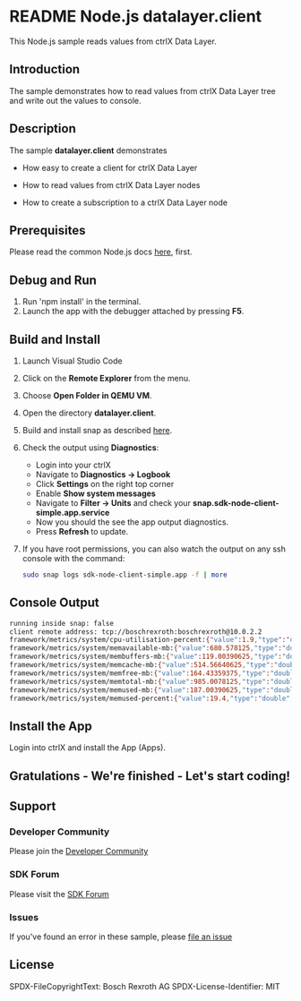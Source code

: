 # README Node.js datalayer.client

This Node.js sample reads values from ctrlX Data Layer. 

## Introduction

The sample demonstrates how to read values from ctrlX Data Layer tree and write out the values to console. 

## Description

The sample __datalayer.client__ demonstrates 

+ How easy to create a client for ctrlX Data Layer 

+ How to read values from ctrlX Data Layer nodes

+ How to create a subscription to a ctrlX Data Layer node

## Prerequisites

Please read the common Node.js docs [here](./../README.md), first.

## Debug and Run
1. Run 'npm install' in the terminal.  
2. Launch the app with the debugger attached by pressing __F5__.

## Build and Install

1. Launch Visual Studio Code
2. Click on the __Remote Explorer__ from the menu.
3. Choose __Open Folder in QEMU VM__.
4. Open the directory __datalayer.client__.
5. Build and install snap as described [here](./../README.md).
6. Check the output using __Diagnostics__:

   + Login into your ctrlX
   + Navigate to __Diagnostics -> Logbook__ 
   + Click __Settings__ on the right top corner
   + Enable __Show system messages__
   + Navigate to __Filter -> Units__ and check your __snap.sdk-node-client-simple.app.service__
   + Now you should the see the app output diagnostics. 
   + Press __Refresh__ to update.

7. If you have root permissions, you can also watch the output on any ssh console with the command:
    ```bash
    sudo snap logs sdk-node-client-simple.app -f | more
    ```
## Console Output
```bash
running inside snap: false
client remote address: tcp://boschrexroth:boschrexroth@10.0.2.2
framework/metrics/system/cpu-utilisation-percent:{"value":1.9,"type":"double","timestamp":"2021-10-20T13:40:45.892Z"}
framework/metrics/system/memavailable-mb:{"value":680.578125,"type":"double","timestamp":"2021-10-20T13:40:45.896Z"}
framework/metrics/system/membuffers-mb:{"value":119.00390625,"type":"double","timestamp":"2021-10-20T13:40:45.902Z"}
framework/metrics/system/memcache-mb:{"value":514.56640625,"type":"double","timestamp":"2021-10-20T13:40:45.905Z"}
framework/metrics/system/memfree-mb:{"value":164.43359375,"type":"double","timestamp":"2021-10-20T13:40:45.909Z"}
framework/metrics/system/memtotal-mb:{"value":985.0078125,"type":"double","timestamp":"2021-10-20T13:40:45.913Z"}
framework/metrics/system/memused-mb:{"value":187.00390625,"type":"double","timestamp":"2021-10-20T13:40:45.918Z"}
framework/metrics/system/memused-percent:{"value":19.4,"type":"double","timestamp":"2021-10-20T13:40:45.923Z"}
```

## Install the App

Login into ctrlX and install the App (Apps).

## Gratulations - We're finished - Let's start coding!


## Support
### Developer Community

Please join the [Developer Community](https://developer.community.boschrexroth.com/) 

### SDK Forum

Please visit the [SDK Forum](https://developer.community.boschrexroth.com/t5/ctrlX-AUTOMATION/ct-p/dcdev_community-bunit-dcae/) 

### Issues

If you've found an error in these sample, please [file an issue](https://github.com/boschrexroth)

## License

SPDX-FileCopyrightText: Bosch Rexroth AG
SPDX-License-Identifier: MIT
